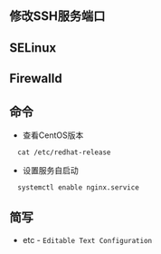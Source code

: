 ## 修改SSH服务端口

## SELinux

## Firewalld

## 命令

* 查看CentOS版本
```
  cat /etc/redhat-release
```

* 设置服务自启动
```
  systemctl enable nginx.service
```


## 简写

* etc - `Editable Text Configuration`
